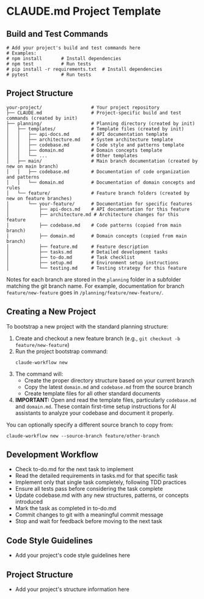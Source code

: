 # CLAUDE.md Project Template

## Build and Test Commands
```
# Add your project's build and test commands here
# Examples:
# npm install       # Install dependencies
# npm test          # Run tests
# pip install -r requirements.txt  # Install dependencies
# pytest            # Run tests
```

## Project Structure

```
your-project/                  # Your project repository
├── CLAUDE.md                  # Project-specific build and test commands (created by init)
├── planning/                  # Planning directory (created by init)
│   ├── templates/             # Template files (created by init)
│   │   ├── api-docs.md        # API documentation template
│   │   ├── architecture.md    # System architecture template
│   │   ├── codebase.md        # Code style and patterns template
│   │   ├── domain.md          # Domain concepts template
│   │   └── ...                # Other templates
│   ├── main/                  # Main branch documentation (created by new on main branch)
│   │   ├── codebase.md        # Documentation of code organization and patterns
│   │   └── domain.md          # Documentation of domain concepts and rules
│   └── feature/               # Feature branch folders (created by new on feature branches)
│       └── your-feature/      # Documentation for specific features
│           ├── api-docs.md    # API documentation for this feature
│           ├── architecture.md # Architecture changes for this feature
│           ├── codebase.md    # Code patterns (copied from main branch)
│           ├── domain.md      # Domain concepts (copied from main branch)
│           ├── feature.md     # Feature description
│           ├── tasks.md       # Detailed development tasks
│           ├── to-do.md       # Task checklist
│           ├── setup.md       # Environment setup instructions
│           └── testing.md     # Testing strategy for this feature
```

Notes for each branch are stored in the `planning` folder in a subfolder matching the git branch name. For example, documentation for branch `feature/new-feature` goes in `/planning/feature/new-feature/`.

## Creating a New Project
To bootstrap a new project with the standard planning structure:

1. Create and checkout a new feature branch (e.g., `git checkout -b feature/new-feature`)
2. Run the project bootstrap command:
   ```
   claude-workflow new
   ```
3. The command will:
   - Create the proper directory structure based on your current branch
   - Copy the latest `domain.md` and `codebase.md` from the source branch
   - Create template files for all other standard documents
4. **IMPORTANT:** Open and read the template files, particularly `codebase.md` and `domain.md`. These contain first-time setup instructions for AI assistants to analyze your codebase and document it properly.

You can optionally specify a different source branch to copy from:
```
claude-workflow new --source-branch feature/other-branch
```

## Development Workflow
- Check to-do.md for the next task to implement
- Read the detailed requirements in tasks.md for that specific task
- Implement only that single task completely, following TDD practices
- Ensure all tests pass before considering the task complete
- Update codebase.md with any new structures, patterns, or concepts introduced
- Mark the task as completed in to-do.md
- Commit changes to git with a meaningful commit message
- Stop and wait for feedback before moving to the next task

## Code Style Guidelines
- Add your project's code style guidelines here

## Project Structure
- Add your project's structure information here